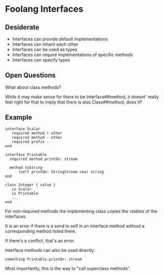 # Foolang Interfaces

## Desiderate

- Interfaces can provide default implementations
- Interfaces can inherit each other
- Interfaces can be used as types
- Interfaces can require implementations of specific methods
- Interfaces can specify types

## Open Questions

What about class methods?

While it may make sense for there to be Interface##method, it doesnt'
really feel right for that to imply that there is also Class##method, does it?

## Example

```
interface Scalar
   required method + other
   required method - other
   required prefix -
end

interface Printable
  required method printOn: stream
  
  method toString
      (self printOn: StringStream new) string
end

class Integer { value }
   is Scalar
   is Printable
   ...
end

```

For non-required methods the implementing class copies the vtables of the interfaces.

It is an error if there is a send to self in an interface method
without a corresponding method listed there.

If there's a conflict, that's an error.

Interface methods can also be used directly:

    something Printable.printOn: stream

Most importantly, this is the way to "call superclass methods".
